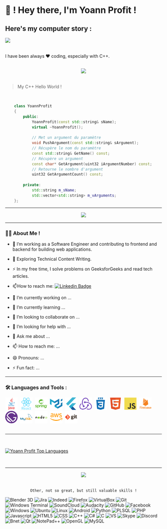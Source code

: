 # 👋 ! Hey there, I'm Yoann Profit !

## Here's my computer story :


<div id="header" align="left">
  <img src="https://media.giphy.com/media/jdPMeyv9rn0hZHh8n9/giphy.gif" width="220" />
</div>

<br />

I have been always ❤️ coding, especially with C++.

<br />

<div id="header" align="center">
	<img src="http://www.la-porte-des-etoiles.net/game-dev-cp/space++.png" width="80" /> 
</div> 

<br />

> My C++ Hello World !

<br />

```cpp
	class YoannProfit
	{
		public:
			YoannProfit(const std::string& sName);
			virtual ~YoannProfit();

			// Met un argument du paramètre
			void PushArgument(const std::string& sArgument);
			// Récupère le nom du paramètre
			const std::string& GetName() const;
			// Récupère un argument
			const char* GetArgument(uint32 iArgumentNumber) const;
			// Retourne le nombre d'argument
			uint32 GetArgumentCount() const;

		private:
			std::string m_sName;
			std::vector<std::string> m_vArguments;
	};
```

---

<div id="header" align="center">
  <img src="https://media.giphy.com/media/dWesBcTLavkZuG35MI/giphy.gif" width="320" />
</div>


---

### :technologist: About Me !


- :telescope: I’m working as a Software Engineer and contributing to frontend and backend for building web applications.

- :seedling: Exploring Technical Content Writing.

- :zap: In my free time, I solve problems on GeeksforGeeks and read tech articles.

- :mailbox:How to reach me: [![Linkedin Badge](https://img.shields.io/badge/-kakbar-blue?style=flat&logo=Linkedin&logoColor=white)](your-linkedin-url)


- 🔭 I’m currently working on ...
- 🌱 I’m currently learning ...
- 👯 I’m looking to collaborate on ...
- 🤔 I’m looking for help with ...
- 💬 Ask me about ...
- 📫 How to reach me: ...
- 😄 Pronouns: ...
- ⚡ Fun fact: ...


---

### :hammer_and_wrench: Languages and Tools :

<div>
  <img src="https://github.com/devicons/devicon/blob/master/icons/java/java-original-wordmark.svg" title="Java" alt="Java" width="40" height="40"/>&nbsp;
  <img src="https://github.com/devicons/devicon/blob/master/icons/react/react-original-wordmark.svg" title="React" alt="React" width="40" height="40"/>&nbsp;
  <img src="https://github.com/devicons/devicon/blob/master/icons/spring/spring-original-wordmark.svg" title="Spring" alt="Spring" width="40" height="40"/>&nbsp;
  <img src="https://github.com/devicons/devicon/blob/master/icons/materialui/materialui-original.svg" title="Material UI" alt="Material UI" width="40" height="40"/>&nbsp;
  <img src="https://github.com/devicons/devicon/blob/master/icons/flutter/flutter-original.svg" title="Flutter" alt="Flutter" width="40" height="40"/>&nbsp;
  <img src="https://github.com/devicons/devicon/blob/master/icons/redux/redux-original.svg" title="Redux" alt="Redux " width="40" height="40"/>&nbsp;
  <img src="https://github.com/devicons/devicon/blob/master/icons/css3/css3-plain-wordmark.svg"  title="CSS3" alt="CSS" width="40" height="40"/>&nbsp;
  <img src="https://github.com/devicons/devicon/blob/master/icons/html5/html5-original.svg" title="HTML5" alt="HTML" width="40" height="40"/>&nbsp;
  <img src="https://github.com/devicons/devicon/blob/master/icons/javascript/javascript-original.svg" title="JavaScript" alt="JavaScript" width="40" height="40"/>&nbsp;
  <img src="https://github.com/devicons/devicon/blob/master/icons/firebase/firebase-plain-wordmark.svg" title="Firebase" alt="Firebase" width="40" height="40"/>&nbsp;
  <img src="https://github.com/devicons/devicon/blob/master/icons/gatsby/gatsby-original.svg" title="Gatsby"  alt="Gatsby" width="40" height="40"/>&nbsp;
  <img src="https://github.com/devicons/devicon/blob/master/icons/mysql/mysql-original-wordmark.svg" title="MySQL"  alt="MySQL" width="40" height="40"/>&nbsp;
  <img src="https://github.com/devicons/devicon/blob/master/icons/nodejs/nodejs-original-wordmark.svg" title="NodeJS" alt="NodeJS" width="40" height="40"/>&nbsp;
  <img src="https://github.com/devicons/devicon/blob/master/icons/amazonwebservices/amazonwebservices-plain-wordmark.svg" title="AWS" alt="AWS" width="40" height="40"/>&nbsp;
  <img src="https://github.com/devicons/devicon/blob/master/icons/git/git-original-wordmark.svg" title="Git" **alt="Git" width="40" height="40"/>
</div>

<br />

---

<br />

[![Yoann Profit Top Languages](https://github-readme-stats.vercel.app/api/top-langs/?username=YoannProfit&theme=codeSTACKr&show_icons=true)](https://github.com/anuraghazra/github-readme-stats)

<br />

---

<div id="header" align="center">
  <kbd> 
  <img src="https://media.giphy.com/media/vLlpbDafjgHystuJ0a/giphy.gif" width="250" />
  </kbd>
</div>

<br />

<div id="header" align="center">

	Other, not so great, but still valuable skills !

</div> 

![Blender 3D](https://img.shields.io/badge/blender-%23F5792A.svg?style=for-the-badge&logo=blender&logoColor=white)
![Jira](https://img.shields.io/badge/Jira-0052CC?style=for-the-badge&logo=Jira&logoColor=white)
![Indeed](https://img.shields.io/badge/Indeed-003A9B?style=for-the-badge&logo=Indeed&logoColor=white)
![Firefox](https://img.shields.io/badge/Firefox_Browser-FF7139?style=for-the-badge&logo=Firefox-Browser&logoColor=white)
![VirtualBox](https://img.shields.io/badge/VirtualBox-21416b?style=for-the-badge&logo=VirtualBox&logoColor=white)
![Git](https://img.shields.io/badge/GIT-E44C30?style=for-the-badge&logo=git&logoColor=white)
![Windows Terminal](https://img.shields.io/badge/windows%20terminal-4D4D4D?style=for-the-badge&logo=windows%20terminal&logoColor=white)
![SoundCloud](https://img.shields.io/badge/SoundCloud-FF3300?style=for-the-badge&logo=soundcloud&logoColor=white)
![Audacity](https://img.shields.io/badge/Audacity-0000CC?style=for-the-badge&logo=audacity&logoColor=white)
![GitHub](https://img.shields.io/badge/GitHub-100000?style=for-the-badge&logo=github&logoColor=white)
![Facebook](https://img.shields.io/badge/Facebook-1877F2?style=for-the-badge&logo=facebook&logoColor=white)
![Windows](https://img.shields.io/badge/Windows-0078D6?style=for-the-badge&logo=windows&logoColor=white)
![Ubuntu](https://img.shields.io/badge/Ubuntu-E95420?style=for-the-badge&logo=ubuntu&logoColor=white)
![Linux](https://img.shields.io/badge/Linux-FCC624?style=for-the-badge&logo=linux&logoColor=black)
![Android](https://img.shields.io/badge/Android-3DDC84?style=for-the-badge&logo=android&logoColor=white)
![Python](https://img.shields.io/badge/Python-FFD43B?style=for-the-badge&logo=python&logoColor=blue)
![PLSQL](https://img.shields.io/badge/PLSQL-F80000?style=for-the-badge&logo=oracle&logoColor=black)
![PHP](https://img.shields.io/badge/PHP-777BB4?style=for-the-badge&logo=php&logoColor=white)
![Javascript](https://img.shields.io/badge/JavaScript-323330?style=for-the-badge&logo=javascript&logoColor=F7DF1E)
![HTML5](https://img.shields.io/badge/HTML5-E34F26?style=for-the-badge&logo=html5&logoColor=white)
![CSS](https://img.shields.io/badge/CSS3-1572B6?style=for-the-badge&logo=css3&logoColor=white)
![C++](https://img.shields.io/badge/C%2B%2B-00599C?style=for-the-badge&logo=c%2B%2B&logoColor=white)
![C#](https://img.shields.io/badge/C%23-239120?style=for-the-badge&logo=c-sharp&logoColor=white)
![C](https://img.shields.io/badge/C-00599C?style=for-the-badge&logo=c&logoColor=white)
![VS](https://img.shields.io/badge/Visual_Studio-5C2D91?style=for-the-badge&logo=visual%20studio&logoColor=white)
![Skype](https://img.shields.io/badge/Skype-00AFF0?style=for-the-badge&logo=skype&logoColor=white)
![Discord](https://img.shields.io/badge/Discord-5865F2?style=for-the-badge&logo=discord&logoColor=white)
![Bnet](https://img.shields.io/badge/Battle.net-000?style=for-the-badge&logo=battle.net&logoColor=148EFF)
![Qt](https://img.shields.io/badge/Qt-41CD52?style=for-the-badge&logo=qt&logoColor=white)
![NotePad++](https://img.shields.io/badge/Notepad++-90E59A.svg?style=for-the-badge&logo=notepad%2B%2B&logoColor=black)
![OpenGL](https://img.shields.io/badge/OpenCV-27338e?style=for-the-badge&logo=OpenCV&logoColor=white)
![MySQL](https://img.shields.io/badge/MySQL-005C84?style=for-the-badge&logo=mysql&logoColor=white)
